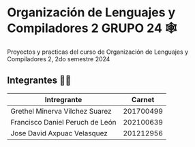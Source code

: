 # Organización de Lenguajes y Compiladores  2 GRUPO 24 🕸️

Proyectos y practicas del curso de Organización de Lenguajes y Compiladores 2, 2do semestre 2024

## Integrantes 👨‍💻


| Intregrante | Carnet  |
|-------------|---------|
|      Grethel Minerva Vilchez Suarez       |      201700499   |
|      Francisco Daniel Peruch de León      |      202100639   |
|      Jose David Axpuac Velasquez          |      201212956   |
